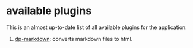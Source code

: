 
# available plugins

This is an almost up-to-date list of all available plugins for the application:

1. [dp-markdown](https://github.com/docvy/dp-markdown): converts markdown files to html.
